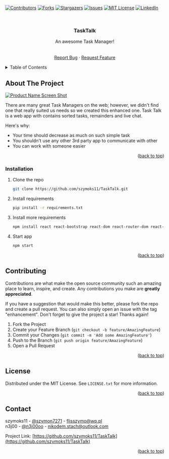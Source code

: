 <a name="readme-top"></a>

[![Contributors][contributors-shield]][contributors-url]
[![Forks][forks-shield]][forks-url]
[![Stargazers][stars-shield]][stars-url]
[![Issues][issues-shield]][issues-url]
[![MIT License][license-shield]][license-url]
[![LinkedIn][linkedin-shield]][linkedin-url]



<!-- PROJECT LOGO -->
<br />
<div align="center">
  <a href="https://github.com/szymoks11/TaskTalk">
  </a>

  <h3 align="center">TaskTalk</h3>

  <p align="center">
    An awesome Task Manager!
    <br />
    <br />
    <br />
    <a href="https://github.com/szymoks11/TaskTalk/issues">Report Bug</a>
    ·
    <a href="https://github.com/szymoks11/TaskTalk/issues">Request Feature</a>
  </p>
</div>



<!-- TABLE OF CONTENTS -->
<details>
  <summary>Table of Contents</summary>
  <ol>
    <li>
      <a href="#about-the-project">About The Project</a>
    </li>
    <li>
      <a href="#getting-started">Getting Started</a>
      <ul>
        <li><a href="#installation">Installation</a></li>
      </ul>
    </li>
    <li><a href="#contributing">Contributing</a></li>
    <li><a href="#license">License</a></li>
    <li><a href="#contact">Contact</a></li>
  </ol>
</details>



<!-- ABOUT THE PROJECT -->
## About The Project

[![Product Name Screen Shot][product-screenshot]](https://github.com/szymoks11/TaskTalk/blob/main/Images/main.png)

There are many great Task Managers on the web; however, we didn't find one that really suited us needs so we created this enhanced one. Task Talk is a web app with contains sorted tasks, remainders and live chat.

Here's why:
* Your time should decrease as much on such simple task
* You shouldn't use any other 3rd party app to communicate with other
* You can work with someone easier


<p align="right">(<a href="#readme-top">back to top</a>)</p>

### Installation

1. Clone the repo
   ```sh
   git clone https://github.com/szymoks11/TaskTalk.git
   ```
2. Install requirements
   ```sh
   pip install -r requirements.txt
   ```
3. Install  more requirements
   ```sh
   npm install react react-bootstrap react-dom react-router-dom react-scripts @emotion/react @emotion/styled @mui/icons-material @mui/material bootstrap
   ```
4. Start app
   ```js
   npm start
   ```
<p align="right">(<a href="#readme-top">back to top</a>)</p>


<!-- CONTRIBUTING -->
## Contributing

Contributions are what make the open source community such an amazing place to learn, inspire, and create. Any contributions you make are **greatly appreciated**.

If you have a suggestion that would make this better, please fork the repo and create a pull request. You can also simply open an issue with the tag "enhancement".
Don't forget to give the project a star! Thanks again!

1. Fork the Project
2. Create your Feature Branch (`git checkout -b feature/AmazingFeature`)
3. Commit your Changes (`git commit -m 'Add some AmazingFeature'`)
4. Push to the Branch (`git push origin feature/AmazingFeature`)
5. Open a Pull Request

<p align="right">(<a href="#readme-top">back to top</a>)</p>



<!-- LICENSE -->
## License

Distributed under the MIT License. See `LICENSE.txt` for more information.

<p align="right">(<a href="#readme-top">back to top</a>)</p>



<!-- CONTACT -->
## Contact

szymoks11 - [@szymon7271](https://twitter.com/szymon7271) - flisszymo@wp.pl <br>
n3j00 - [@n3j00oo](https://twitter.com/n3j00oo) - nikodem.stach@outlook.com

Project Link: [https://github.com/szymoks11/TaskTalk](https://github.com/szymoks11/TaskTalk)

<p align="right">(<a href="#readme-top">back to top</a>)</p>



<!-- MARKDOWN LINKS & IMAGES -->
<!-- https://www.markdownguide.org/basic-syntax/#reference-style-links -->
[contributors-shield]: https://img.shields.io/github/contributors/szymoks11/TaskTalk.svg?style=for-the-badge
[contributors-url]: https://github.com/szymoks11/TaskTalk/graphs/contributors
[forks-shield]: https://img.shields.io/github/forks/szymoks11/TaskTalk.svg?style=for-the-badge
[forks-url]: https://github.com/szymoks11/TaskTalk/network/members
[stars-shield]: https://img.shields.io/github/stars/szymoks11/TaskTalk.svg?style=for-the-badge
[stars-url]: https://github.com/szymoks11/TaskTalk/stargazers
[issues-shield]: https://img.shields.io/github/issues/szymoks11/TaskTalk.svg?style=for-the-badge
[issues-url]: https://github.com/szymoks11/TaskTalk/issues
[license-shield]: https://img.shields.io/github/license/szymoks11/TaskTalk.svg?style=for-the-badge
[license-url]: https://github.com/szymoks11/TaskTalk/blob/master/LICENSE.txt
[linkedin-shield]: https://img.shields.io/badge/-LinkedIn-black.svg?style=for-the-badge&logo=linkedin&colorB=555
[linkedin-url]: https://linkedin.com/in/szymoks11
[product-screenshot]: https://github.com/szymoks11/TaskTalk/blob/main/Images/main.png
